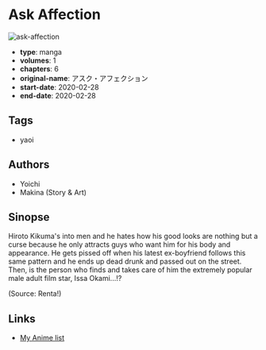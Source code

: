# Ask Affection

![ask-affection](https://cdn.myanimelist.net/images/manga/2/245467.jpg)

-   **type**: manga
-   **volumes**: 1
-   **chapters**: 6
-   **original-name**: アスク・アフェクション
-   **start-date**: 2020-02-28
-   **end-date**: 2020-02-28

## Tags

-   yaoi

## Authors

-   Yoichi
-   Makina (Story & Art)

## Sinopse

Hiroto Kikuma's into men and he hates how his good looks are nothing but a curse because he only attracts guys who want him for his body and appearance. He gets pissed off when his latest ex-boyfriend follows this same pattern and he ends up dead drunk and passed out on the street. Then, is the person who finds and takes care of him the extremely popular male adult film star, Issa Okami...!?

(Source: Renta!)

## Links

-   [My Anime list](https://myanimelist.net/manga/132401/Ask_Affection)
